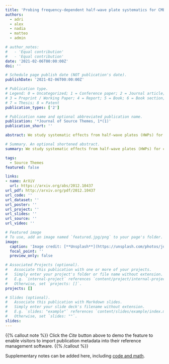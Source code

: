 ```yaml
---
title: 'Probing frequency-dependent half-wave plate systematics for CMB experiments with full-sky beam convolution simulations'
authors:
  - adri
  - alex
  - nadia
  - matteo
  - admin

# author_notes:
#   - 'Equal contribution'
#   - 'Equal contribution'
date: '2021-02-06T00:00:00Z'
doi: ''

# Schedule page publish date (NOT publication's date).
publishDate: '2021-02-06T00:00:00Z'

# Publication type.
# Legend: 0 = Uncategorized; 1 = Conference paper; 2 = Journal article;
# 3 = Preprint / Working Paper; 4 = Report; 5 = Book; 6 = Book section;
# 7 = Thesis; 8 = Patent
publication_types: ['2']

# Publication name and optional abbreviated publication name.
publication: '*Journal of Source Themes, 1*(1)'
publication_short: ''

abstract: We study systematic effects from half-wave plates (HWPs) for cosmic microwave background (CMB) experiments using full-sky time-domain beam convolution simulations. Using an optical model for a fiducial spaceborne two-lens refractor telescope, we investigate how different HWP configurations optimized for dichroic detectors centred at 95 and 150 GHz impact the reconstruction of primordial B-mode polarization. We pay particular attention to possible biases arising from the interaction of frequency dependent HWP non-idealities with polarized Galactic dust emission and the interaction between the HWP and the instrumental beam. To produce these simulations, we have extended the capabilities of the publicly available beamconv code. To our knowledge, we produce the first time-domain simulations that include both HWP non-idealities and realistic full-sky beam convolution. Our analysis shows how certain achromatic HWP configurations produce significant systematic polarization angle offsets that vary for sky components with different frequency dependence. Our analysis also demonstrates that once we account for interactions with HWPs, realistic beam models with non-negligible cross-polarization and sidelobes will cause significant B-mode residuals that will have to be extensively modelled in some cases.

# Summary. An optional shortened abstract.
summary: We study systematic effects from half-wave plates (HWPs) for cosmic microwave background (CMB) experiments using full-sky time-domain beam convolution simulations.

tags:
  - Source Themes
featured: false

links:
- name: ArXiV
  url: https://arxiv.org/abs/2012.10437
url_pdf: http://arxiv.org/pdf/2012.10437
url_code: ''
url_dataset: ''
url_poster: ''
url_project: ''
url_slides: ''
url_source: ''
url_video: ''

# Featured image
# To use, add an image named `featured.jpg/png` to your page's folder.
image:
  caption: 'Image credit: [**Unsplash**](https://unsplash.com/photos/jdD8gXaTZsc)'
  focal_point: ''
  preview_only: false

# Associated Projects (optional).
#   Associate this publication with one or more of your projects.
#   Simply enter your project's folder or file name without extension.
#   E.g. `internal-project` references `content/project/internal-project/index.md`.
#   Otherwise, set `projects: []`.
projects: []

# Slides (optional).
#   Associate this publication with Markdown slides.
#   Simply enter your slide deck's filename without extension.
#   E.g. `slides: "example"` references `content/slides/example/index.md`.
#   Otherwise, set `slides: ""`.
slides:
---
```


{{% callout note %}}
Click the _Cite_ button above to demo the feature to enable visitors to import publication metadata into their reference management software.
{{% /callout %}}

Supplementary notes can be added here, including [code and math](https://wowchemy.com/docs/content/writing-markdown-latex/).
